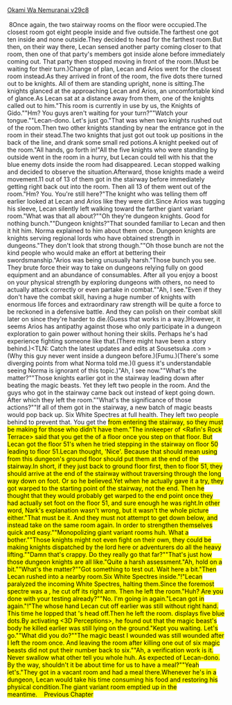 [Okami Wa Nemuranai v29c8](https://www.sousetsuka.com/2020/10/okami-wa-nemuranai-298.html)
<br/><br/>
 8Once again, the two stairway rooms on the floor were occupied.The closest room got eight people inside and five outside.The farthest one got ten inside and none outside.They decided to head for the farthest room.But then, on their way there, Lecan sensed another party coming closer to that room, then one of that party's members got inside alone before immediately coming out. That party then stopped moving in front of the room.(Must be waiting for their turn.)Change of plan, Lecan and Arios went for the closest room instead.As they arrived in front of the room, the five dots there turned out to be knights. All of them are standing upright, none is sitting.The knights glanced at the approaching Lecan and Arios, an uncomfortable kind of glance.As Lecan sat at a distance away from them, one of the knights called out to him."This room is currently in use by us, the Knights of Gido.""Hm? You guys aren't waiting for your turn?""Watch your tongue.""Lecan-dono. Let's just go."That was when two knights rushed out of the room.Then two other knights standing by near the entrance got in the room in their stead.The two knights that just got out took up positions in the back of the line, and drank some small red potions.A knight peeked out of the room."All hands, go forth in!"All the five knights who were standing by outside went in the room in a hurry, but Lecan could tell with his <Life Detection> that the blue enemy dots inside the room had disappeared. Lecan stopped walking and decided to observe the situation.Afterward, those knights made a weird movement.11 out of 13 of them got in the stairway before immediately getting right back out into the room. Then all 13 of them went out of the room."Hm? You. You're still here?"The knight who was telling them off earlier looked at Lecan and Arios like they were dirt.Since Arios was tugging his sleeve, Lecan silently left walking toward the farther giant variant room."What was that all about?""Oh they're dungeon knights. Good for nothing bunch.""Dungeon knights?"That sounded familiar to Lecan and then it hit him. Norma explained to him about them once. Dungeon knights are knights serving regional lords who have obtained strength in dungeons."They don't look that strong though.""Oh those bunch are not the kind people who would make an effort at bettering their swordsmanship."Arios was being unusually harsh."Those bunch you see. They brute force their way to take on dungeons relying fully on good equipment and an abundance of consumables. After all you enjoy a boost on your physical strength by exploring dungeons with others, no need to actually attack correctly or even partake in combat.""Ah, I see."Even if they don't have the combat skill, having a huge number of knights with enormous life forces and extraordinary raw strength will be quite a force to be reckoned in a defensive battle. And they can polish on their combat skill later on since they're harder to die.(Guess that works in a way.)However, it seems Arios has antipathy against those who only participate in a dungeon exploration to gain power without honing their skills. Perhaps he's had experience fighting someone like that.(There might have been a story behind.)<TLN: Catch the latest updates and edits at Sousetsuka .com >(Why this guy never went inside a dungeon before.)(Fumu.)(There's some diverging points from what Norma told me.)(I guess it's understandable seeing Norma is ignorant of this topic.)"Ah, I see now.""What's the matter?""Those knights earlier got in the stairway leading down after beating the magic beasts. Yet they left two people in the room. And the guys who got in the stairway came back out instead of kept going down. After which they left the room.""What's the significance of those actions?""If all of them got in the stairway, a new batch of magic beasts would pop back up. Six White Spectres at full health. They left two people behind to prevent that. You get the <Mark> from entering the stairway, so they must be making <Marks> for those who didn't have them."The innkeeper of <Rafin's Rock Terrace> said that you get the <Mark> of a floor once you step on that floor. But Lecan got the floor 51's <Mark> when he tried stepping in the stairway on floor 50 leading to floor 51.Lecan thought, 'Nice'. Because that should mean using <Warp> from this dungeon's ground floor should put them at the end of the stairway.In short, if they just <Warp> back to ground floor first, then <Warp> to floor 51, they should arrive at the end of the stairway without traversing through the long way down on foot. Or so he believed.Yet when he actually gave it a try, they got warped to the starting point of the stairway, not the end. Then he thought that they would probably get warped to the end point once they had actually set foot on the floor 51, and sure enough he was right.In other word, Nark's explanation wasn't wrong, but it wasn't the whole picture either."That must be it. And they must not attempt to get down below, and instead take on the same room again. In order to strengthen themselves quick and easy.""Monopolizing giant variant rooms huh. What a bother.""Those knights might not even fight on their own, they could be making knights dispatched by the lord here or adventurers do all the heavy lifting.""Damn that's crappy. Do they really go that far?""That's just how those dungeon knights are all like."Quite a harsh assessment."Ah, hold on a bit.""What's the matter?""Got something to test out. Wait here a bit."Then Lecan rushed into a nearby room.Six White Spectres inside."<Lightning>!"Lecan paralyzed the incoming White Spectres, halting them.Since the foremost spectre was a <Red Body>, he cut off its right arm. Then he left the room."Huh? Are you done with your testing already?""No. I'm going in again."Lecan got in again."<Lightning>!"The <Red Body> whose hand Lecan cut off earlier was still without right hand. This time he lopped that <Red Body>'s head off.Then he left the room.<Life Detection> displays five blue dots.By activating <3D Perceptions>, he found out that the magic beast's body he killed earlier was still lying on the ground."Kept you waiting. Let's go.""What did you do?""The magic beast I wounded was still wounded after I left the room once. And leaving the room after killing one out of six magic beasts did not put their number back to six.""Ah, a verification work is it. Never swallow what other tell you whole huh. As expected of Lecan-dono. By the way, shouldn't it be about time for us to have a meal?""Yeah let's."They got in a vacant room and had a meal there.Whenever he's in a dungeon, Lecan would take his time consuming his food and restoring his physical condition.The giant variant room emptied up in the meantime.    Previous Chapter <br/>
